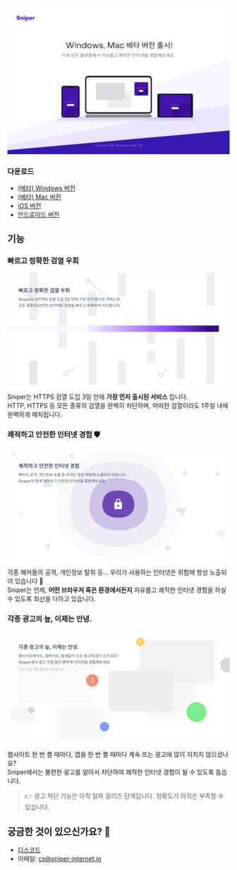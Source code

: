 ![Sniper Desktop App](images/intro.png)

### 다운로드

* [(베타) Windows 버전](docs/WinInstall.md)
* [(베타) Mac 버전](docs/MacInstall.md)
* [iOS 버전](https://apps.apple.com/kr/app/sniper/id1457153640)
* [안드로이드 버전](https://play.google.com/store/apps/details?id=i.hate.sni.bypasssni)


## 기능

### 빠르고 정확한 검열 우회

![feature-1](images/feature-1.png)

Sniper는 HTTPS 검열 도입 3일 만에 **가장 먼저 출시된 서비스** 입니다.<br/>
HTTP, HTTPS 등 모든 종류의 검열을 완벽히 차단하며, 어떠한 검열이라도 1주일 내에 완벽하게 패치됩니다.



### 쾌적하고 안전한 인터넷 경험 🛡️

![feature-2](images/feature-2.png)

각종 해커들의 공격, 개인정보 탈취 등… 우리가 사용하는 인터넷은 위험에 항상 노출되어 있습니다 👀<br/>
Sniper는 언제, **어떤 브라우저 혹은 환경에서든지** 자유롭고 쾌적한 인터넷 경험을 하실 수 있도록 최선을 다하고 있습니다.



### 각종 광고의 늪, 이제는 안녕.

![feature-3](images/feature-3.png)

웹사이트 한 번 켤 때마다, 앱을 한 번 켤 때마다 계속 뜨는 광고에 많이 지치지 않으셨나요?<br/>
Sniper에서는 불편한 광고를 알아서 차단하여 쾌적한 인터넷 경험이 될 수 있도록 돕습니다.

> 👉 광고 차단 기능은 아직 알파 릴리즈 단계입니다. 정확도가 아직은 부족할 수 있습니다.



## 궁금한 것이 있으신가요? 🤔

* [디스코드](discord.gg/4HTbJEw)
* 이메일: cs@sniper-internet.io
